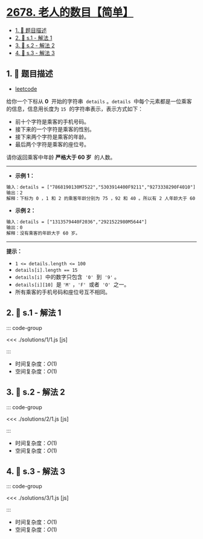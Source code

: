 # [2678. 老人的数目【简单】](https://github.com/tnotesjs/TNotes.leetcode/tree/main/notes/2678.%20%E8%80%81%E4%BA%BA%E7%9A%84%E6%95%B0%E7%9B%AE%E3%80%90%E7%AE%80%E5%8D%95%E3%80%91)

<!-- region:toc -->

- [1. 📝 题目描述](#1--题目描述)
- [2. 🎯 s.1 - 解法 1](#2--s1---解法-1)
- [3. 🎯 s.2 - 解法 2](#3--s2---解法-2)
- [4. 🎯 s.3 - 解法 3](#4--s3---解法-3)

<!-- endregion:toc -->

## 1. 📝 题目描述

- [leetcode](https://leetcode.cn/problems/number-of-senior-citizens/)

给你一个下标从 **0**  开始的字符串  `details` 。`details`  中每个元素都是一位乘客的信息，信息用长度为 `15`  的字符串表示，表示方式如下：

- 前十个字符是乘客的手机号码。
- 接下来的一个字符是乘客的性别。
- 接下来两个字符是乘客的年龄。
- 最后两个字符是乘客的座位号。

请你返回乘客中年龄 **严格大于 60 岁**  的人数。

---

- **示例 1：**

```txt
输入：details = ["7868190130M7522","5303914400F9211","9273338290F4010"]
输出：2
解释：下标为 0 ，1 和 2 的乘客年龄分别为 75 ，92 和 40 。所以有 2 人年龄大于 60 岁。
```

- **示例 2：**

```txt
输入：details = ["1313579440F2036","2921522980M5644"]
输出：0
解释：没有乘客的年龄大于 60 岁。
```

---

**提示：**

- `1 <= details.length <= 100`
- `details[i].length == 15`
- `details[i]`  中的数字只包含  `'0'`  到  `'9'` 。
- `details[i][10]`  是 `'M'` ，`'F'`  或者  `'O'`  之一。
- 所有乘客的手机号码和座位号互不相同。

## 2. 🎯 s.1 - 解法 1

::: code-group

<<< ./solutions/1/1.js [js]

:::

- 时间复杂度：$O(1)$
- 空间复杂度：$O(1)$

## 3. 🎯 s.2 - 解法 2

::: code-group

<<< ./solutions/2/1.js [js]

:::

- 时间复杂度：$O(1)$
- 空间复杂度：$O(1)$

## 4. 🎯 s.3 - 解法 3

::: code-group

<<< ./solutions/3/1.js [js]

:::

- 时间复杂度：$O(1)$
- 空间复杂度：$O(1)$
